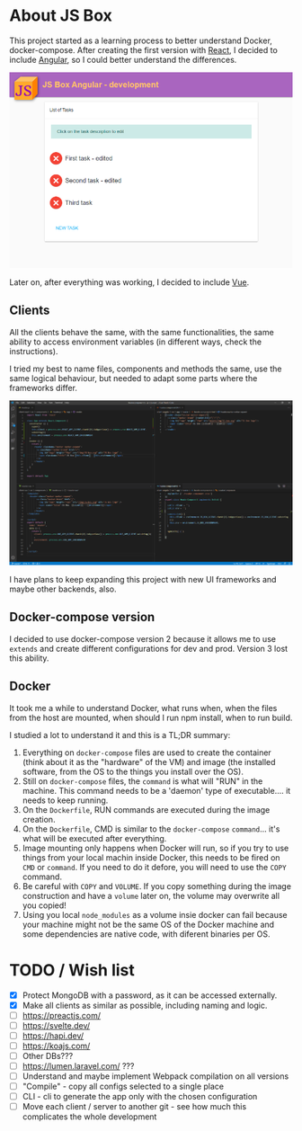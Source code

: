 # About JS Box


This project started as a learning process to better understand Docker, docker-compose. After creating the first version with [React](https://reactjs.org/), I decided to include [Angular](https://angular.io/), so I could better understand the differences.

<img src="./.assets/screenshot.png" alt="JS Box screenshot" style="align:center;"/>

Later on, after everything was working, I decided to include [Vue](https://vuejs.org/).

## Clients

All the clients behave the same, with the same functionalities, the same ability to access environment variables (in different ways, check the instructions).

I tried my best to name files, components and methods the same, use the same logical behaviour, but needed to adapt some parts where the frameworks differ.

<img src="./.assets/screenshot4.png" alt="JS Box code screenshot" style="align:center;"/>

I have plans to keep expanding this project with new UI frameworks and maybe other backends, also.

## Docker-compose version

I decided to use docker-compose version 2 because it allows me to use `extends` and create different configurations for dev and prod. Version 3 lost this ability.

<a name="docker"></a>

## Docker

It took me a while to understand Docker, what runs when, when the files from the host are mounted, when should I run npm install, when to run build.

I studied a lot to understand it and this is a TL;DR summary:

1. Everything on `docker-compose` files are used to create the container (think about it as the "hardware" of the VM) and image (the installed software, from the OS to the things you install over the OS).
2. Still on `docker-compose` files, the `command` is what will "RUN" in the machine. This command needs to be a 'daemon' type of executable.... it needs to keep running.
3. On the `Dockerfile`, RUN commands are executed during the image creation.
4. On the `Dockerfile`, CMD is similar to the `docker-compose` `command`... it's what will be executed after everything.
5. Image mounting only happens when Docker will run, so if you try to use things from your local machin inside Docker, this needs to be fired on `CMD` or `command`. If you need to do it defore, you will need to use the `COPY` command.
6. Be careful with `COPY` and `VOLUME`. If you copy something during the image construction and have a `volume` later on, the volume may overwrite all you copied!
7. Using you local `node_modules` as a volume insie docker can fail because your machine might not be the same OS of the Docker machine and some dependencies are native code, with diferent binaries per OS.

# TODO / Wish list

- [x] Protect MongoDB with a password, as it can be accessed externally.
- [x] Make all clients as similar as possible, including naming and logic.
- [ ] https://preactjs.com/
- [ ] https://svelte.dev/
- [ ] https://hapi.dev/
- [ ] https://koajs.com/
- [ ] Other DBs???
- [ ] https://lumen.laravel.com/ ???
- [ ] Understand and maybe implement Webpack compilation on all versions
- [ ] "Compile" - copy all configs selected to a single place
- [ ] CLI - cli to generate the app only with the chosen configuration
- [ ] Move each client / server to another git - see how much this complicates the whole development
